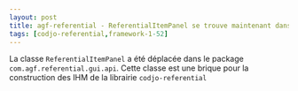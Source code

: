 ```yaml
---
layout: post
title: agf-referential - ReferentialItemPanel se trouve maintenant dans l'API
tags: [codjo-referential,framework-1-52]
---
```

La classe ```ReferentialItemPanel``` a été déplacée dans le package ```com.agf.referential.gui.api```.
Cette classe est une brique pour la construction des IHM de la librairie ```codjo-referential```
